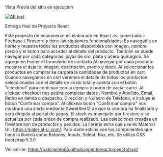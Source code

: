 Vista Previa del sitio en ejecucion

[![Alt text](https://img.youtube.com/vi/UmlQgKSGg6E/0.jpg)](https://www.youtube.com/watch?v=UmlQgKSGg6E)



Entrega final de Proyecto React

Este proyecto de ecommerce es elaborado en React Js. conectado a Firebase / Firestore y tiene las siguientes funcionalidades:
Es navegable en home y muestra todos los productos disponibles con imagen, nombre precio y el boton para acceder al detalle del producto.
También se puede navegar por cada categorias :joyas de oro, plata y acero quirurgico.
Se agrego en Footer el formulario de contaxto
Al navegar por cada producto muestra el detalle: imagen, descripción, precio y stock.
Al seleccionar los productos en comprar se cargará la cantidades de productos en cart.
Cuando navegamos en cart veremos el detalle de todos los productos seleccionados con el detalle de costo total y cuenta con el botón "checkout" para continuar con la compra y boton de vaciar carro. 
Al clickear checkout nos pedirá completar datos : Nombre y Apellido, Email, Retiro en tienda o despacho, Direccion y Número de Telefono; e incluye el botón "Confirmar compra".
Al clickear botón "Confirmar compra" nos mostrará una alerta mediante SweetAlert2 de que la compra ha finalizado y será dirigido al portal de pagos.
El stock es manejado por firestore y se actualiza por cada orden de compra realizado.
Las colecciones creadas en firestore son de productos y pedidos.
La librería extra que usé es Material UI : https://material-ui.com/.
Para darle estilos con los componentes que tiene la librería como Botones, Inputs, Select, Box, etc. Se utilizó CSS bootstrap 5.3.0

Ver online: https://pablopinto85.github.io/pintoreactproyectofinal/
